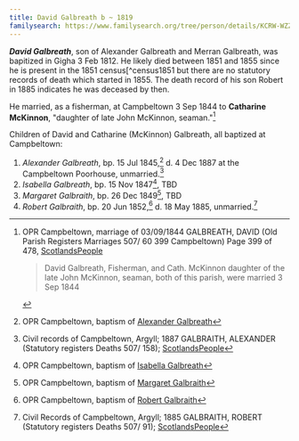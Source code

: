 ```yaml
---
title: David Galbreath b ~ 1819
familysearch: https://www.familysearch.org/tree/person/details/KCRW-WZZ
---
```

***David Galbreath***, son of Alexander Galbreath and Merran Galbreath, was bapitized in Gigha 3 Feb 1812.  He likely died between 1851 and 1855 since he is present in the 1851 census[^census1851 but there are no statutory records of death which started in 1855.  The death record of his son Robert in 1885 indicates he was deceased by then.

He married, as a fisherman, at Campbeltown 3 Sep 1844 to **Catharine McKinnon**, "daughter of late John McKinnon, seaman."[^marriage]

Children of David and Catharine (McKinnon) Galbreath, all baptized at Campbeltown:

1. *Alexander Galbreath*, bp. 15 Jul 1845,[^alexander-birth] d. 4 Dec 1887 at the Campbeltown Poorhouse, unmarried.[^alexander-death]
2. *Isabella Galbreath*, bp. 15 Nov 1847[^isabella-birth], TBD
3. *Margaret Galbraith*, bp. 26 Dec 1849[^margaret-birth], TBD
4. *Robert Galbraith*, bp. 20 Jun 1852,[^robert-birth] d. 18 May 1885, unmarried.[^robert-death]

[^marriage]: OPR Campbeltown, marriage of 03/09/1844 GALBREATH, DAVID (Old Parish Registers Marriages 507/ 60 399 Campbeltown) Page 399 of 478, [ScotlandsPeople](https://www.scotlandspeople.gov.uk/view-image/nrs_opr_records/9530949?image=399)
    > David Galbreath, Fisherman, and Cath. McKinnon
    > daughter of the late John McKinnon, seaman,
    > both of this parish, were married 3 Sep 1844
    
    
[^alexander-birth]: OPR Campbeltown, baptism of [Alexander Galbreath](/sources/opr-campbeltown-births.md#1845-07-15-alexander-galbreath)

[^alexander-death]: Civil records of Campbeltown, Argyll; 1887 GALBRAITH, ALEXANDER (Statutory registers Deaths 507/ 158); [ScotlandsPeople](https://www.scotlandspeople.gov.uk/view-image/nrs_stat_deaths/2882348)

[^isabella-birth]: OPR Campbeltown, baptism of [Isabella Galbreath](/sources/opr-campbeltown-births.md#1847-11-15-isabella-galbreath)

[^margaret-birth]: OPR Campbeltown, baptism of [Margaret Galbraith](/sources/opr-campbeltown-births.md#1849-12-26-margaret-galbraith)

[^robert-birth]: OPR Campbeltown, baptism of [Robert Galbraith](/sources/opr-campbeltown-births.md#1852-06-29-robert-galbraith)

[^robert-death]: Civil Records of Campbeltown, Argyll; 1885 GALBRAITH, ROBERT (Statutory registers Deaths 507/ 91); [ScotlandsPeople](https://www.scotlandspeople.gov.uk/view-image/nrs_stat_deaths/2724218)
